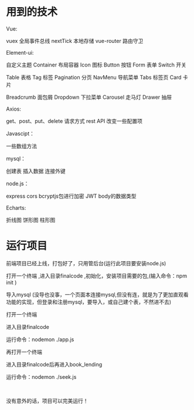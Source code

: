 # 用到的技术
Vue:

vuex 全局事件总线 nextTick 本地存储 vue-router 路由守卫

Element-ui:

自定义主题 Container 布局容器 Icon 图标 Button 按钮 Form 表单 Switch 开关

Table 表格 Tag 标签 Pagination 分页 NavMenu 导航菜单 Tabs 标签页 Card 卡片

Breadcrumb 面包屑 Dropdown 下拉菜单 Carousel 走马灯 Drawer 抽屉

Axios:

get、post、put、delete 请求方式 rest API 改变一些配置项

Javascipt：

一些数组方法

mysql：

创建表 插入数据 连接外键

node.js：

express cors bcryptjs包进行加密 JWT body的数据类型

Echarts:

折线图 饼形图 柱形图

# 运行项目
前端项目已经上线，打包好了，只用管后台(运行此项目要安装node.js)

打开一个终端 ,进入目录finalcode ,初始化，安装项目需要的包,(输入命令：npm init )

导入mysql (没导也没事，一个页面本连接mysql,但没有连，就是为了更加直观看功能的实现，但登录和注册mysql，要导入，或自己建个表，不然进不去)

打开一个终端

进入目录finalcode

运行命令：nodemon ./app.js

再打开一个终端

进入目录finalcode后再进入book_lending

运行命令：nodemon ./seek.js

​

没有意外的话，项目可以完美运行！

